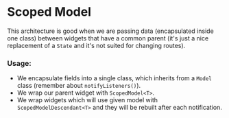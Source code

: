 # Scoped Model
This architecture is good when we are passing data (encapsulated inside one class) between widgets that have a common parent (it's just a nice replacement of a `State` and it's not suited for changing routes).

### __Usage:__
+ We encapsulate fields into a single class, which inherits from a `Model` class (remember about `notifyListeners()`).
+ We wrap our parent widget with `ScopedModel<T>`.
+ We wrap widgets which will use given model with `ScopedModelDescendant<T>` and they will be rebuilt after each notification.